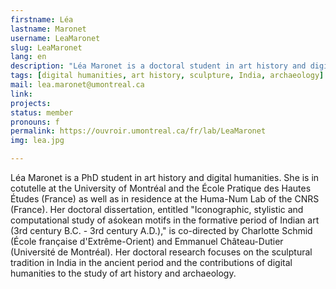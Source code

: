 ```yaml
---
firstname: Léa
lastname: Maronet
username: LeaMaronet
slug: LeaMaronet
lang: en
description: "Léa Maronet is a doctoral student in art history and digital humanities at the Université de Montréal and the École Pratique des Hautes Études (France)."
tags: [digital humanities, art history, sculpture, India, archaeology]
mail: lea.maronet@umontreal.ca
link:
projects: 
status: member
pronouns: f
permalink: https://ouvroir.umontreal.ca/fr/lab/LeaMaronet
img: lea.jpg

---
```


Léa Maronet is a PhD student in art history and digital humanities. She is in cotutelle at the University of Montréal and the École Pratique des Hautes Études (France) as well as in residence at the Huma-Num Lab of the CNRS (France). Her doctoral dissertation, entitled "Iconographic, stylistic and computational study of aśokean motifs in the formative period of Indian art (3rd century B.C. - 3rd century A.D.)," is co-directed by Charlotte Schmid (École française d'Extrême-Orient) and Emmanuel Château-Dutier (Université de Montréal). Her doctoral research focuses on the sculptural tradition in India in the ancient period and the contributions of digital humanities to the study of art history and archaeology.
